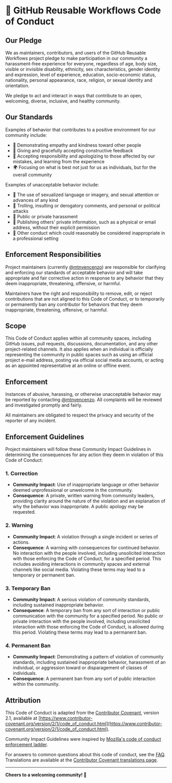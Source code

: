 # 🤝 GitHub Reusable Workflows Code of Conduct

## Our Pledge

We as maintainers, contributors, and users of the GitHub Reusable Workflows project pledge to make participation in our community a harassment-free experience for everyone, regardless of age, body size, visible or invisible disability, ethnicity, sex characteristics, gender identity and expression, level of experience, education, socio-economic status, nationality, personal appearance, race, religion, or sexual identity and orientation.

We pledge to act and interact in ways that contribute to an open, welcoming, diverse, inclusive, and healthy community.

## Our Standards

Examples of behavior that contributes to a positive environment for our community include:

- 🫶 Demonstrating empathy and kindness toward other people
- 💬 Giving and gracefully accepting constructive feedback
- 🤝 Accepting responsibility and apologizing to those affected by our mistakes, and learning from the experience
- 🌍 Focusing on what is best not just for us as individuals, but for the overall community

Examples of unacceptable behavior include:

- 🚫 The use of sexualized language or imagery, and sexual attention or advances of any kind
- 🚫 Trolling, insulting or derogatory comments, and personal or political attacks
- 🚫 Public or private harassment
- 🚫 Publishing others' private information, such as a physical or email address, without their explicit permission
- 🚫 Other conduct which could reasonably be considered inappropriate in a professional setting

## Enforcement Responsibilities

Project maintainers (currently [@mtnvencenzo](https://github.com/mtnvencenzo)) are responsible for clarifying and enforcing our standards of acceptable behavior and will take appropriate and fair corrective action in response to any behavior that they deem inappropriate, threatening, offensive, or harmful.

Maintainers have the right and responsibility to remove, edit, or reject contributions that are not aligned to this Code of Conduct, or to temporarily or permanently ban any contributor for behaviors that they deem inappropriate, threatening, offensive, or harmful.

## Scope

This Code of Conduct applies within all community spaces, including GitHub issues, pull requests, discussions, documentation, and any other project-related channels. It also applies when an individual is officially representing the community in public spaces such as using an official project e-mail address, posting via official social media accounts, or acting as an appointed representative at an online or offline event.

## Enforcement

Instances of abusive, harassing, or otherwise unacceptable behavior may be reported by contacting [@mtnvencenzo](https://github.com/mtnvencenzo).  All complaints will be reviewed and investigated promptly and fairly.

All maintainers are obligated to respect the privacy and security of the reporter of any incident.

## Enforcement Guidelines

Project maintainers will follow these Community Impact Guidelines in determining the consequences for any action they deem in violation of this Code of Conduct:

### 1. Correction
- **Community Impact**: Use of inappropriate language or other behavior deemed unprofessional or unwelcome in the community.
- **Consequence**: A private, written warning from community leaders, providing clarity around the nature of the violation and an explanation of why the behavior was inappropriate. A public apology may be requested.

### 2. Warning
- **Community Impact**: A violation through a single incident or series of actions.
- **Consequence**: A warning with consequences for continued behavior. No interaction with the people involved, including unsolicited interaction with those enforcing the Code of Conduct, for a specified period. This includes avoiding interactions in community spaces and external channels like social media. Violating these terms may lead to a temporary or permanent ban.

### 3. Temporary Ban
- **Community Impact**: A serious violation of community standards, including sustained inappropriate behavior.
- **Consequence**: A temporary ban from any sort of interaction or public communication with the community for a specified period. No public or private interaction with the people involved, including unsolicited interaction with those enforcing the Code of Conduct, is allowed during this period. Violating these terms may lead to a permanent ban.

### 4. Permanent Ban
- **Community Impact**: Demonstrating a pattern of violation of community standards, including sustained inappropriate behavior, harassment of an individual, or aggression toward or disparagement of classes of individuals.
- **Consequence**: A permanent ban from any sort of public interaction within the community.

## Attribution

This Code of Conduct is adapted from the [Contributor Covenant][homepage], version 2.1, available at [https://www.contributor-covenant.org/version/2/1/code_of_conduct.html](https://www.contributor-covenant.org/version/2/1/code_of_conduct.html).

Community Impact Guidelines were inspired by [Mozilla's code of conduct enforcement ladder](https://github.com/mozilla/diversity).

For answers to common questions about this code of conduct, see the [FAQ](https://www.contributor-covenant.org/faq). Translations are available at the [Contributor Covenant translations page](https://www.contributor-covenant.org/translations).

---

**Cheers to a welcoming community! 🍹**

[homepage]: https://www.contributor-covenant.org